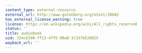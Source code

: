 ```yaml
---
content_type: external-resource
external_url: http://www.gutenberg.org/etext/20682
has_external_license_warning: true
license: https://en.wikipedia.org/wiki/All_rights_reserved
status: ''
title: audiobook
uid: 324c6390-ff13-4ff6-90a8-3c337b526025
wayback_url: ''
---
```

